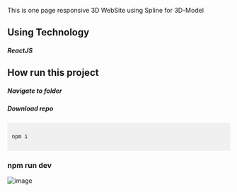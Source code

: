 This is one page responsive 3D WebSite using Spline for 3D-Model

<h2>Using Technology</h2>

<h5>ReactJS<h5>

<h2>How run this project</h2>

<h5>Navigate to folder</h5>

<h5>Download repo</h5>

<div style="background-color: #f0f0f0; padding: 10px;">

```html
npm i
```
</div>

<h3>npm run dev</h3>

![image](https://github.com/StanislavKamenov/3D-Website-react/assets/76092821/5c503786-148d-4834-be55-8b28db0f24d7)
